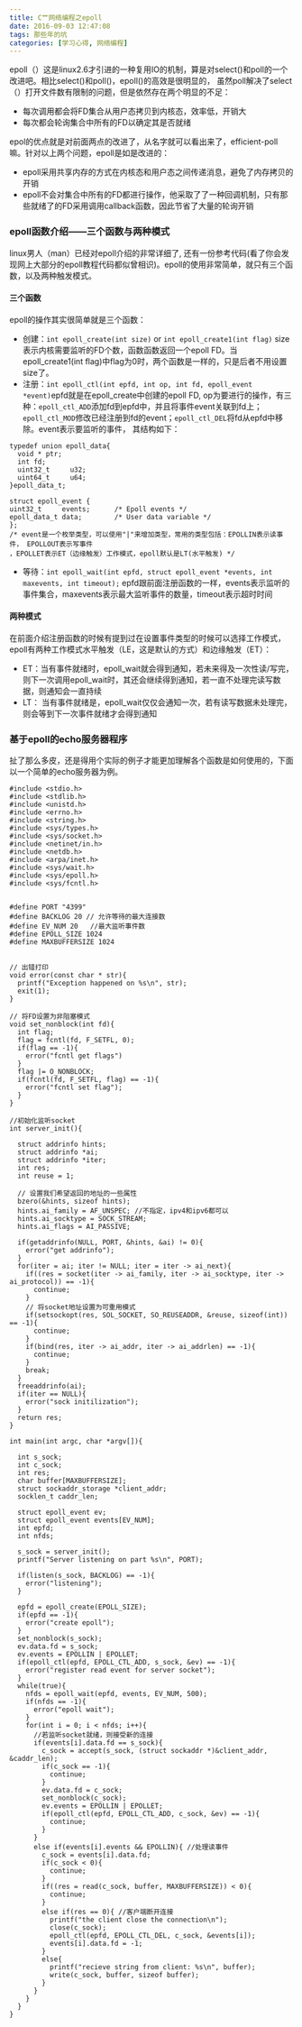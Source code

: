 ```yaml
---
title: C艹网络编程之epoll
date: 2016-09-03 12:47:08
tags: 那些年的坑
categories: [学习心得, 网络编程]
---
```


epoll（）这是linux2.6才引进的一种复用IO的机制，算是对select()和poll的一个改进吧。相比select()和poll()，epoll()的高效是很明显的，
虽然poll解决了select（）打开文件数有限制的问题，但是依然存在两个明显的不足：
- 每次调用都会将FD集合从用户态拷贝到内核态，效率低，开销大
- 每次都会轮询集合中所有的FD以确定其是否就绪

epol的优点就是对前面两点的改进了，从名字就可以看出来了，efficient-poll嘛。针对以上两个问题，epoll是如是改进的：
- epoll采用共享内存的方式在内核态和用户态之间传递消息，避免了内存拷贝的开销
- epoll不会对集合中所有的FD都进行操作，他采取了了一种回调机制，只有那些就绪了的FD采用调用callback函数，因此节省了大量的轮询开销


<!-- more -->


### epoll函数介绍——三个函数与两种模式
linux男人（man）已经对epoll介绍的非常详细了, 还有一份参考代码(看了你会发现网上大部分的epoll教程代码都似曾相识)。epoll的使用非常简单，就只有三个函数，以及两种触发模式。
#### 三个函数
epoll的操作其实很简单就是三个函数：
- 创建：`int epoll_create(int size)` or `int epoll_create1(int flag)` size表示内核需要监听的FD个数，函数函数返回一个epoll FD。当epoll_create1(int flag)中flag为0时，两个函数是一样的，只是后者不用设置size了。
- 注册：`int epoll_ctl(int epfd, int op, int fd, epoll_event *event)`epfd就是在epoll_create中创建的epoll FD, op为要进行的操作，有三种：`epoll_ctl_ADD`添加fd到epfd中，并且将事件event关联到fd上；`epoll_ctl_MOD`修改已经注册到fd的event；`epoll_ctl_DEL`将fd从epfd中移除。event表示要监听的事件，
其结构如下：

```
typedef union epoll_data{
  void * ptr;
  int fd;
  uint32_t     u32;
  uint64_t     u64;
}epoll_data_t;

struct epoll_event {
uint32_t     events;      /* Epoll events */
epoll_data_t data;        /* User data variable */
};
/* event是一个枚举类型，可以使用"|"来增加类型，常用的类型包括：EPOLLIN表示读事件， EPOLLOUT表示写事件
，EPOLLET表示ET（边缘触发）工作模式，epoll默认是LT(水平触发) */
```
- 等待：`int epoll_wait(int epfd, struct epoll_event *events, int maxevents, int timeout);`
  epfd跟前面注册函数的一样，events表示监听的事件集合，maxevents表示最大监听事件的数量，timeout表示超时时间

#### 两种模式
在前面介绍注册函数的时候有提到过在设置事件类型的时候可以选择工作模式，epoll有两种工作模式水平触发（LE，这是默认的方式）和边缘触发（ET）：
- ET：当有事件就绪时，epoll_wait就会得到通知，若未来得及一次性读/写完，则下一次调用epoll_wait时，其还会继续得到通知，若一直不处理完读写数据，则通知会一直持续
- LT： 当有事件就绪是，epoll_wait仅仅会通知一次，若有读写数据未处理完，则会等到下一次事件就绪才会得到通知

### 基于epoll的echo服务器程序
扯了那么多皮，还是得用个实际的例子才能更加理解各个函数是如何使用的，下面以一个简单的echo服务器为例。
```
#include <stdio.h>
#include <stdlib.h>
#include <unistd.h>
#include <errno.h>
#include <string.h>
#include <sys/types.h>
#include <sys/socket.h>
#include <netinet/in.h>
#include <netdb.h>
#include <arpa/inet.h>
#include <sys/wait.h>
#include <sys/epoll.h>
#include <sys/fcntl.h>


#define PORT "4399"
#define BACKLOG 20 // 允许等待的最大连接数
#define EV_NUM 20   //最大监听事件数
#define EPOLL_SIZE 1024
#define MAXBUFFERSIZE 1024


// 出错打印
void error(const char * str){
  printf("Exception happened on %s\n", str);
  exit(1);
}

// 将FD设置为非阻塞模式
void set_nonblock(int fd){
  int flag;
  flag = fcntl(fd, F_SETFL, 0);
  if(flag == -1){
    error("fcntl get flags")
  }
  flag |= O_NONBLOCK;
  if(fcntl(fd, F_SETFL, flag) == -1){
    error("fcntl set flag");
  }
}

//初始化监听socket
int server_init(){

  struct addrinfo hints;
  struct addrinfo *ai;
  struct addrinfo *iter;
  int res;
  int reuse = 1;

  // 设置我们希望返回的地址的一些属性
  bzero(&hints, sizeof hints);
  hints.ai_family = AF_UNSPEC; //不指定，ipv4和ipv6都可以
  hints.ai_socktype = SOCK_STREAM;
  hints.ai_flags = AI_PASSIVE;

  if(getaddrinfo(NULL, PORT, &hints, &ai) != 0){
    error("get addrinfo");
  }
  for(iter = ai; iter != NULL; iter = iter -> ai_next){
    if((res = socket(iter -> ai_family, iter -> ai_socktype, iter -> ai_protocol)) == -1){
      continue;
    }
    // 将socket地址设置为可重用模式
    if(setsockopt(res, SOL_SOCKET, SO_REUSEADDR, &reuse, sizeof(int)) == -1){
      continue;
    }
    if(bind(res, iter -> ai_addr, iter -> ai_addrlen) == -1){
      continue;
    }
    break;
  }
  freeaddrinfo(ai);
  if(iter == NULL){
    error("sock initilization");
  }
  return res;
}

int main(int argc, char *argv[]){

  int s_sock;
  int c_sock;
  int res;
  char buffer[MAXBUFFERSIZE];
  struct sockaddr_storage *client_addr;
  socklen_t caddr_len;

  struct epoll_event ev;
  struct epoll_event events[EV_NUM];
  int epfd;
  int nfds;

  s_sock = server_init();
  printf("Server listening on part %s\n", PORT);

  if(listen(s_sock, BACKLOG) == -1){
    error("listening");
  }

  epfd = epoll_create(EPOLL_SIZE);
  if(epfd == -1){
    error("create epoll");
  }
  set_nonblock(s_sock);
  ev.data.fd = s_sock;
  ev.events = EPOLLIN | EPOLLET;
  if(epoll_ctl(epfd, EPOLL_CTL_ADD, s_sock, &ev) == -1){
    error("register read event for server socket");
  }
  while(true){
    nfds = epoll_wait(epfd, events, EV_NUM, 500);
    if(nfds == -1){
      error("epoll wait");
    }
    for(int i = 0; i < nfds; i++){
      //若监听socket就绪，则接受新的连接
      if(events[i].data.fd == s_sock){
        c_sock = accept(s_sock, (struct sockaddr *)&client_addr, &caddr_len);
        if(c_sock == -1){
          continue;
        }
        ev.data.fd = c_sock;
        set_nonblock(c_sock);
        ev.events = EPOLLIN | EPOLLET;
        if(epoll_ctl(epfd, EPOLL_CTL_ADD, c_sock, &ev) == -1){
          continue;
        }
      }
      else if(events[i].events && EPOLLIN){ //处理读事件
        c_sock = events[i].data.fd;
        if(c_sock < 0){
          continue;
        }
        if((res = read(c_sock, buffer, MAXBUFFERSIZE)) < 0){
          continue;
        }
        else if(res == 0){ //客户端断开连接
          printf("the client close the connection\n");
          close(c_sock);
          epoll_ctl(epfd, EPOLL_CTL_DEL, c_sock, &events[i]);
          events[i].data.fd = -1;
        }
        else{
          printf("recieve string from client: %s\n", buffer);
          write(c_sock, buffer, sizeof buffer);
        }
      }
    }
  }
}
```
